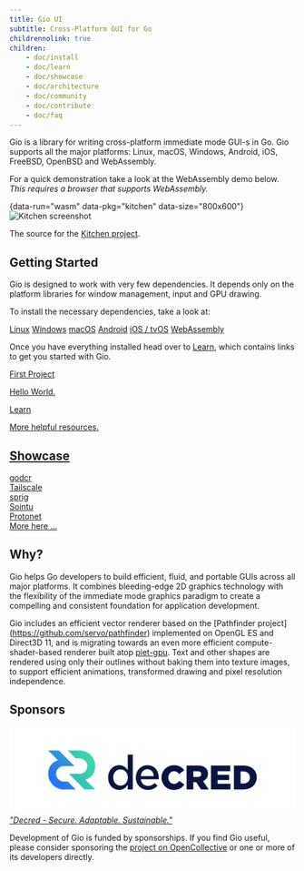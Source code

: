 ```yaml
---
title: Gio UI
subtitle: Cross-Platform GUI for Go
childrennolink: true
children:
    - doc/install
    - doc/learn
    - doc/showcase
    - doc/architecture
    - doc/community
    - doc/contribute
    - doc/faq
---
```


Gio is a library for writing cross-platform immediate mode GUI-s in Go. Gio
supports all the major platforms: Linux, macOS, Windows, Android, iOS, FreeBSD,
OpenBSD and WebAssembly.

For a quick demonstration take a look at the WebAssembly demo below.
_This requires a browser that supports WebAssembly._

{data-run="wasm" data-pkg="kitchen" data-size="800x600"}
<img src="/files/wasm/kitchen.png" alt="Kitchen screenshot" width="800"/>

The source for the [Kitchen project](https://git.sr.ht/~eliasnaur/gio-example/tree/main/kitchen/kitchen.go).

## Getting Started

Gio is designed to work with very few dependencies. It depends only on the
platform libraries for window management, input and GPU drawing.

To install the necessary dependencies, take a look at:

<div class="big-links">
    <a href="/doc/install/linux">Linux</a>
    <a href="/doc/install/windows">Windows</a>
    <a href="/doc/install/macos">macOS</a>
    <a href="/doc/install/android">Android</a>
    <a href="/doc/install/ios">iOS / tvOS</a>
    <a href="/doc/install/wasm">WebAssembly</a>
</div>

Once you have everything installed head over to [Learn](/doc/learn), which
contains links to get you started with Gio.

<div class="big-links">
    <a href="/doc/learn/get-started">First Project<p>Hello World.</p></a>
    <a href="/doc/learn">Learn<p>More helpful resources.</p></a>
</div>

## [Showcase](/showcase)

<div class="tiles">
    <a href="/doc/showcase/godcr" style="background-image: url('/doc/showcase/godcr/1.png')">
        <div class="title">godcr</div>
    </a>
    <a href="/doc/showcase/tailscale" style="background-image: url('/doc/showcase/tailscale/1.png')">
        <div class="title">Tailscale</div>
    </a>
    <a href="/doc/showcase/sprig" style="background-image: url('/doc/showcase/sprig/1.png')">
        <div class="title">sprig</div>
    </a>
    <a href="/doc/showcase/sointu" style="background-image: url('/doc/showcase/sointu/1.png')">
        <div class="title">Sointu</div>
    </a>
    <a href="/doc/showcase/protonet" style="background-image: url('/doc/showcase/protonet/1.png')">
        <div class="title">Protonet</div>
    </a>
    <a class="centered" href="/doc/showcase"><div class="title">More here ...</div></a>
</div>

## Why?

Gio helps Go developers to build efficient, fluid, and portable GUIs across
all major platforms. It combines bleeding-edge 2D graphics technology with the
flexibility of the immediate mode graphics paradigm to create a compelling and
consistent foundation for application development.

Gio includes an efficient vector renderer based on the [Pathfinder project]
(https://github.com/servo/pathfinder) implemented on OpenGL ES and Direct3D 11,
and is migrating towards an even more efficient compute-shader-based renderer
built atop [piet-gpu](https://github.com/linebender/piet-gpu). Text and other
shapes are rendered using only their outlines without baking them into texture
images, to support efficient animations, transformed drawing and pixel
resolution independence.

## Sponsors

<div class="sponsors">
	<a class="sponsor" href="https://decred.org/">
		<img src="/files/sponsors/decred.png" alt="decred.org">
		<em>"Decred - Secure. Adaptable. Sustainable."</em>
	</a>
</div>

Development of Gio is funded by sponsorships. If you find Gio useful, please consider sponsoring the
[project on OpenCollective](https://opencollective.com/gioui) or one or more of its developers directly.
